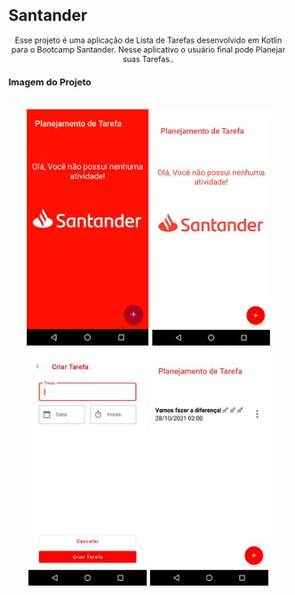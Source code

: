 # Santander
<p align="center">Esse projeto é uma aplicação  de Lista de Tarefas desenvolvido em Kotlin para o Bootcamp Santander. Nesse aplicativo o usuário final pode Planejar suas Tarefas..</p>
<h3>Imagem do Projeto</h3>

<h1 align="center">
	 <img src="https://github.com/wesleyorrr/Santander_dio_list/blob/master/app/sant.12123.jpg" height="425" />
  <img src="https://github.com/wesleyorrr/Santander_dio_list/blob/master/app/src/sant1212.jpg" height="425" />
  <img src="https://github.com/wesleyorrr/Santander_dio_list/blob/master/app/src/sant213.jpg" height="425" />
  <img src="https://github.com/wesleyorrr/Santander_dio_list/blob/master/sant21.jpg" height="425" />

</h1>
